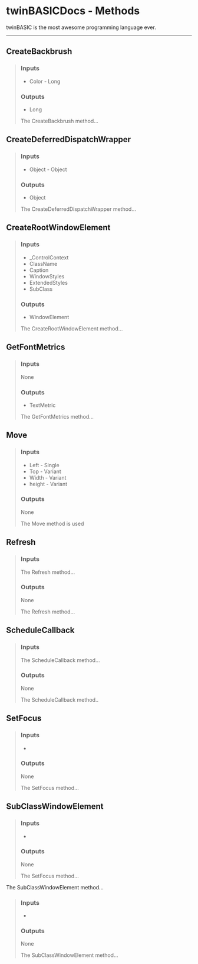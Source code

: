 # twinBASICDocs - Methods #
twinBASIC is the most awesome programming language ever.

---

## <a id="createbackbrush"></a>CreateBackbrush ##
> ### Inputs ###
> - Color - Long
> ### Outputs ###
> - Long
> 
> The CreateBackbrush method...
> 

## <a id="createdeferreddispatchwrapper"></a>CreateDeferredDispatchWrapper ##
> ### Inputs ###
> - Object - Object
> ### Outputs ###
> - Object
> 
> The CreateDeferredDispatchWrapper method...
> 

## <a id="createrootwindowelement"></a>CreateRootWindowElement ##
> ### Inputs ###
> - _ControlContext
> - ClassName
> - Caption
> - WindowStyles
> - ExtendedStyles
> - SubClass
> ### Outputs ###
> - WindowElement
> 
> The CreateRootWindowElement method...
> 

## <a id="getfontmetrics"></a>GetFontMetrics ##
> ### Inputs ###
> None
> ### Outputs ###
> - TextMetric
> 
> The GetFontMetrics method...
> 

## <a id="move"></a>Move ##
> ### Inputs ###
> - Left - Single
> - Top - Variant
> - Width - Variant 
> - height - Variant
> ### Outputs ###
> None
> 
> The Move method is used
> 

## <a id="refresh"></a>Refresh ##
> ### Inputs ###
> The Refresh method...
> ### Outputs ###
> None
> 
> The Refresh method...

## <a id="schedulecallback"></a>ScheduleCallback ##
> ### Inputs ###
> The ScheduleCallback method...
> ### Outputs ###
> None
> 
> The ScheduleCallback method..

## <a id="setfocus"></a>SetFocus ##
> ### Inputs ###
> - 
> ### Outputs ###
> None
> 
> The SetFocus method...

## <a id="subclasswindowelement"></a>SubClassWindowElement ##
> ### Inputs ###
> - 
> ### Outputs ###
> None
> 
> The SetFocus method...

The SubClassWindowElement method...
> ### Inputs ###
> - 
> ### Outputs ###
> None
> 
> The SubClassWindowElement method...
